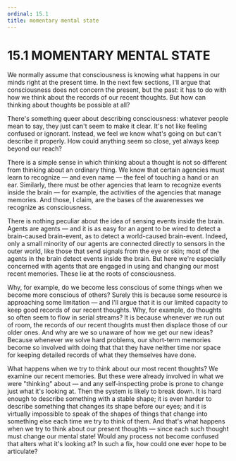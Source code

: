 ```yaml
---
ordinal: 15.1
title: momentary mental state
---
```


# 15.1 MOMENTARY MENTAL STATE

We normally assume that consciousness is knowing what happens in our minds right at the present time. In the next few sections, I'll argue that consciousness does not concern the present, but the past: it has to do with how we think about the records of our recent thoughts. But how can thinking about thoughts be possible at all?

There's something queer about describing consciousness: whatever people mean to say, they just can't seem to make it clear. It's not like feeling confused or ignorant. Instead, we feel we know what's going on but can't describe it properly. How could anything seem so close, yet always keep beyond our reach?

There is a simple sense in which thinking about a thought is not so different from thinking about an ordinary thing. We know that certain agencies must learn to recognize &mdash; and even name &mdash; the feel of touching a hand or an ear. Similarly, there must be other agencies that learn to recognize events inside the brain &mdash; for example, the activities of the agencies that manage memories. And those, I claim, are the bases of the awarenesses we recognize as consciousness.

There is nothing peculiar about the idea of sensing events inside the brain. Agents are agents &mdash; and it is as easy for an agent to be wired to detect a brain-caused brain-event, as to detect a world-caused brain-event. Indeed, only a small minority of our agents are connected directly to sensors in the outer world, like those that send signals from the eye or skin; most of the agents in the brain detect events inside the brain. But here we're especially concerned with agents that are engaged in using and changing our most recent memories. These lie at the roots of consciousness.

Why, for example, do we become less conscious of some things when we become more conscious of others? Surely this is because some resource is approaching some limitation &mdash; and I'll argue that it is our limited capacity to keep good records of our recent thoughts. Why, for example, do thoughts so often seem to flow in serial streams? It is because whenever we run out of room, the records of our recent thoughts must then displace those of our older ones. And why are we so unaware of how we get our new ideas? Because whenever we solve hard problems, our short-term memories become so involved with doing that that they have neither time nor space for keeping detailed records of what they themselves have done.

What happens when we try to think about our most recent thoughts? We examine our recent memories. But these were already involved in what we were "thinking" about &mdash; and any self-inspecting probe is prone to change just what it's looking at. Then the system is likely to break down. It is hard enough to describe something with a stable shape; it is even harder to describe something that changes its shape before our eyes; and it is virtually impossible to speak of the shapes of things that change into something else each time we try to think of them. And that's what happens when we try to think about our present thoughts &mdash; since each such thought must change our mental state! Would any process not become confused that alters what it's looking at? In such a fix, how could one ever hope to be articulate?
